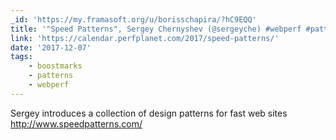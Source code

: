```yaml
---
_id: 'https://my.framasoft.org/u/borisschapira/?hC9EQQ'
title: '"Speed Patterns", Sergey Chernyshev (@sergeyche) #webperf #patterns'
link: 'https://calendar.perfplanet.com/2017/speed-patterns/'
date: '2017-12-07'
tags:
    - boostmarks
    - patterns
    - webperf
---
```


<div class="markdown"><p>Sergey introduces a collection of design patterns for fast web sites <a href="http://www.speedpatterns.com/">http://www.speedpatterns.com/</a>
</p></div>
